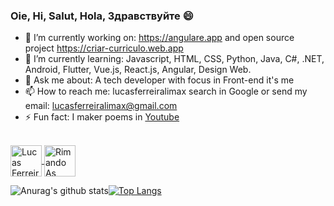 ### Oie, Hi, Salut, Hola, Здравствуйте 😄

- 🔭 I’m currently working on: https://angulare.app and open source project https://criar-curriculo.web.app
- 🌱 I’m currently learning: Javascript, HTML, CSS, Python, Java, C#, .NET, Android, Flutter, Vue.js, React.js, Angular, Design Web.
- 💬 Ask me about: A tech developer with focus in Front-end it's me
- 📫 How to reach me: lucasferreiralimax search in Google or send my email: lucasferreiralimax@gmail.com
- ⚡ Fun fact: I maker poems in [Youtube](https://www.youtube.com/channel/UCxvF9bQs3PAasQJoNfeX-og)

<br>

<a href="https://www.linkedin.com/in/lucasferreiralimax/" target="_blank">
  <img align="center" alt="Lucas Ferreira de Lima LinkdeIN" width="50px" src="https://cdn.jsdelivr.net/npm/simple-icons@v3/icons/linkedin.svg" />
</a>
<a href="https://www.youtube.com/channel/UCxvF9bQs3PAasQJoNfeX-og" target="_blank">
  <img align="center" alt="Rimando As Poesias" width="50px" src="https://cdn.jsdelivr.net/npm/simple-icons@v3/icons/youtube.svg" />
</a>

![Anurag's github stats](https://github-readme-stats.vercel.app/api?username=lucasferreiralimax&show_icons=true)[![Top Langs](https://github-readme-stats.vercel.app/api/top-langs/?username=lucasferreiralimax&layout=compact)](https://github.com/lucasferreiralimax)
